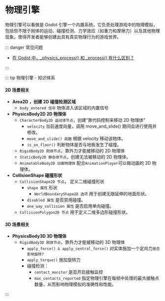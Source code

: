 # 物理引擎

物理引擎可以看做是 Godot 引擎一个内置系统，它负责处理游戏中的物理模拟，包括但不限于刚体的运动、碰撞检测、力学效应（如重力和摩擦力）以及其他物理现象。使得开发者能够创建出具有真实物理行为的游戏世界。

<BasicConcept :data='[
  { title: "物理体 PhysicsBody", content: "是指能够与 Godot 物理系统进行交互的节点对象。"},
  { title: "碰撞形状 CollisionShape", content: "指定物理体的碰撞检测区域。" },
  { title: "碰撞层 Collision Layer", content: "指定该物理体所属的碰撞图层。", type: "danger" },
  { title: "遮罩 Collision Mask", content: "指定该物理体可以与哪些碰撞图层发生碰撞。", type: "danger" },
  { title: "线速度 Linear Velocity", content: "是指物体沿着某一特定方向做“直线运动”时的移动速度。" },
  { title: "角速度 Angular Velocity", content: "是指物体绕着某一点的做`旋转运动`时的旋转速度。" },
  { title: "线性阻尼 Linear Damp",  content: `<div>用于模拟物体在移动过程中受到的阻力。</div><br/><div>线性阻尼可以随着时间的推移逐渐地减缓物体的线性速度，并最终停止移动。</div>`, elType:"popover" },
  { title: "旋转阻尼 Angular Damp",  content: `<div>用于模拟物体在旋转过程中受到的阻力。</div><br/><div>线性旋转可以随着时间的推移逐渐地减缓物体的旋转速度，并最终停止移动。</div>`, elType:"popover" },
  { title: "定向力 Directive Force", content: "定向力是指在特定方向上起作用的力，比如将物体推向特定方向。" },
  ]' 
/>

::: danger 常见问题

-   [在 Godot 中，\_physics_process() 和 \_process() 有什么区别？](./physics_process.md)

:::

::: tip 物理引擎 - 知识体系

#### 2D 场景相关

-   **Area2D ，创建 2D 碰撞检测区域**
    -   `body_entered 信号` 物体进入该区域的内置信号
-   **PhysicsBody2D 2D 物理体**
    -   `CharacterBody2D 运动体节点`，创建“靠代码控制来移动 2D 物理体”
        -   `velocity` 当前速度向量，调用 move_and_slide() 期间会进行使用并修改。
        -   `move_and_slide() 函数` 根据 velocity 移动该物体。
        -   `is_on_floor()` 判断物体是否与地板发生了碰撞。
    -   `RigidBody2D 刚体节点`，靠外力才能被移动的 2D 物理体
    -   `StaticBody2D 静态体节点`，创建无法被移动的 2D 物理体。
    -   `AnimatableBody2D 动画物理体` 配合`AnimationPlayer`可以做动画的 2D 物理体。
-   **CollisionShape 碰撞形状**
    -   `CollisionShape2D 节点`， 定义二维碰撞形状
        -   `shape 属性` 形状
            -   `WorldBoundaryShape2D 选项` 用于创建无限延伸的地面形状。
        -   `disabled 属性` 是否禁用碰撞。
        -   `one_way_collision 属性` 是否启用单向碰撞。
    -   `CollisionPolygon2D 节点` 用于定义二维多边形碰撞形状。

#### 3D 场景相关

-   **PhysicsBody3D 3D 物理体**
    -   `RigidBody3D 刚体节点`，靠外力才能被移动的 3D 物理体
        -   `apply_force() & apply_central_force()` 对实体施加一个定向力`是否影响旋转?`
        -   `apply_torque()` 施加旋转力
        -   碰撞检测：
            -   `contact_monitor` 是否开启接触监控
            -   `max_contacts_reported` 指定物理引擎在每帧中处理的最大接触点数量，从而影响物理模拟的准确性和性能。

:::
